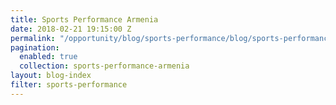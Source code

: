 ```yaml
---
title: Sports Performance Armenia
date: 2018-02-21 19:15:00 Z
permalink: "/opportunity/blog/sports-performance/blog/sports-performance-armenia/"
pagination:
  enabled: true
  collection: sports-performance-armenia
layout: blog-index
filter: sports-performance
---
```


